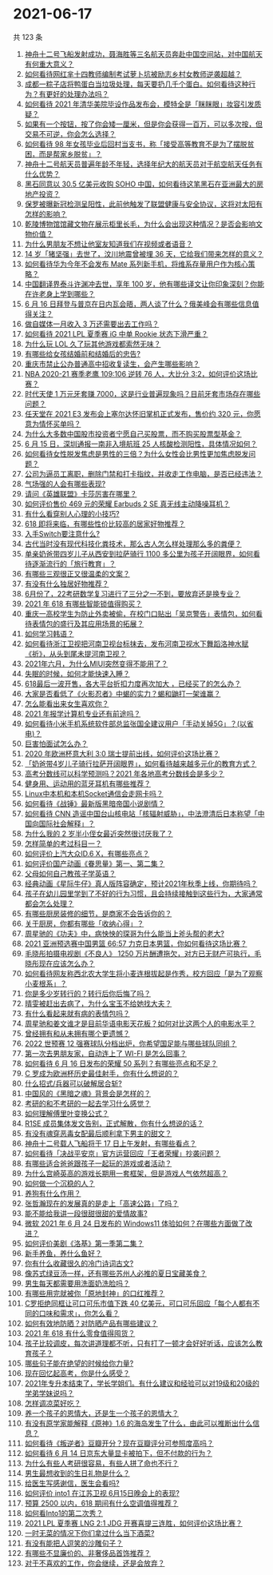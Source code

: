 # 2021-06-17

共 123 条

<!-- BEGIN -->
<!-- 最后更新时间 Thu Jun 17 2021 14:02:12 GMT+0800 (China Standard Time) -->

1. [神舟十二号飞船发射成功，聂海胜等三名航天员奔赴中国空间站，对中国航天有何重大意义？](https://www.zhihu.com/question/465393063)
2. [如何看待网红芈十四教师编制考试萝卜坑被励志乡村女教师逆袭超越？](https://www.zhihu.com/question/465163742)
3. [成都一粽子店将鸭蛋白当垃圾处理，每天要扔几千个蛋白。如何看待这种行为？有更好的处理办法吗？](https://www.zhihu.com/question/464471406)
4. [如何看待 2021
   年清华美院毕设作品发布会，模特全是「眯眯眼」妆容引发质疑？](https://www.zhihu.com/question/464319655)
5. [如果有一个按钮，按了你会矮一厘米，但是你会获得一百万，可以多次按，但交易不可逆，你会怎么选择？](https://www.zhihu.com/question/367519449)
6. [如何看待 98
   年女孩毕业后回村当支书，称「接受高等教育不是为了摆脱贫困，而是帮家乡脱贫」？](https://www.zhihu.com/question/465207940)
7. [神舟十二号航天员普遍年龄不年轻，选择年纪大的航天员对于航空航天任务有什么优势？](https://www.zhihu.com/question/465284337)
8. [黑石同意以 30.5 亿美元收购 SOHO
   中国，如何看待这笔黑石在亚洲最大的房地产投资？](https://www.zhihu.com/question/465393675)
9. [保罗被曝新冠检测呈阳性，此前他触发了联盟健康与安全协议，这将对太阳有怎样的影响？](https://www.zhihu.com/question/465408333)
10. [乾陵博物馆馆藏文物在展示柜里长毛，为什么会出现这种情况？是否会影响文物价值？](https://www.zhihu.com/question/465179682)
11. [为什么男朋友不想让他室友知道我们在视频或者语音？](https://www.zhihu.com/question/465047050)
12. [14 岁「猪坚强」去世了，汶川地震曾被埋 36
    天，它给我们带来怎样的意义？](https://www.zhihu.com/question/465481304)
13. [如何看待华为今年不会发布 Mate
    系列新手机，将维系存量用户作为核心策略？](https://www.zhihu.com/question/465383357)
14. [中国翻译界泰斗许渊冲去世，享年 100
    岁，他有哪些译文让你印象深刻？你能在许老身上学到哪些？](https://www.zhihu.com/question/465502478)
15. [6 月 16
    日拜登与普京在日内瓦会晤，两人谈了什么？俄美峰会有哪些信息值得关注？](https://www.zhihu.com/question/465409295)
16. [做自媒体一月收入 3 万还需要出去工作吗？](https://www.zhihu.com/question/457544338)
17. [如何看待 2021 LPL 夏季赛 iG 中单 Rookie
    状态下滑严重？](https://www.zhihu.com/question/465030839)
18. [为什么玩 LOL 久了玩其他游戏都索然无味？](https://www.zhihu.com/question/462644970)
19. [有哪些给女孩结婚前和结婚后的忠告?](https://www.zhihu.com/question/403004506)
20. [重庆市禁止公办普通高中招收复读生，会产生哪些影响？](https://www.zhihu.com/question/465388410)
21. [NBA 2020-21 赛季老鹰 109:106 逆转 76 人，大比分
    3:2，如何评价这场比赛？](https://www.zhihu.com/question/465463610)
22. [时代天使 1 万元牙套赚
    7000，这是行业普遍现象吗？目前牙套市场存在哪些问题？](https://www.zhihu.com/question/465348950)
23. [任天堂在 2021 E3 发布会上塞尔达怀旧掌机正式发布，售价约 320
    元，你愿意为情怀买单吗？](https://www.zhihu.com/question/465289380)
24. [为什么大多数中国股市投资者宁愿自己买股票，而不购买股票型基金？](https://www.zhihu.com/question/32166514)
25. [6 月 15 日，深圳通报一南非入境航班 25
    人核酸检测阳性，具体情况如何？](https://www.zhihu.com/question/465324619)
26. [如何看待女性脱发焦虑是男性的三倍？为什么女性会比男性更加焦虑脱发问题？](https://www.zhihu.com/question/465383951)
27. [公司为逼员工离职，删除门禁和打卡指纹，并收走工作电脑，是否已经违法？](https://www.zhihu.com/question/458446577)
28. [气场强的人会有哪些表现?](https://www.zhihu.com/question/25151940)
29. [请问《英雄联盟》卡莎厉害在哪里？](https://www.zhihu.com/question/464172547)
30. [如何评价售价 469 元的荣耀 Earbuds 2 SE
    真无线主动降噪耳机？](https://www.zhihu.com/question/465408645)
31. [有什么看穿别人心理的小技巧?](https://www.zhihu.com/question/349419279)
32. [618 即将来临，有哪些性价比较高的居家好物推荐？](https://www.zhihu.com/question/465415840)
33. [入手Switch要注意什么?](https://www.zhihu.com/question/316296166)
34. [古代当时没有现代科技化粪技术，那么古人怎么样处理那么多的粪便？](https://www.zhihu.com/question/464580573)
35. [单亲奶爸带四岁儿子从西安到拉萨骑行 1100
    多公里为孩子开阔眼界，如何看待逐渐流行的「旅行教育」？](https://www.zhihu.com/question/465096300)
36. [有哪些三观很正又很温柔的文案？](https://www.zhihu.com/question/458254625)
37. [有没有什么独居好物推荐？](https://www.zhihu.com/question/445534686)
38. [6月份了，22考研数学复习进行了三分之一不到，要放弃还是换专业？](https://www.zhihu.com/question/464449112)
39. [2021 年 618 有哪些智能锁值得购买？](https://www.zhihu.com/question/465401695)
40. [重庆一高校学生为防止外卖被偷，在校门口贴出「吴京警告」表情包，如何看待表情包的盛行及其应用场景的拓展？](https://www.zhihu.com/question/465131961)
41. [如何学习韩语？](https://www.zhihu.com/question/19830338)
42. [如何看待浙江卫视把河南卫视台标抹去，发布河南卫视水下舞蹈洛神水赋《祈》，从头到尾未提河南卫视？](https://www.zhihu.com/question/465063765)
43. [2021年六月，为什么MIUI突然变得不能用了？](https://www.zhihu.com/question/464439883)
44. [失眠的时候，如何才能快速入睡？](https://www.zhihu.com/question/269430375)
45. [618最后一波开售，各大平台折扣力度再次加大
    ，已经买了的怎么办？](https://www.zhihu.com/question/465206197)
46. [大家是否看低了《火影忍者》中蝎的实力？蝎和鼬打一架谁赢？](https://www.zhihu.com/question/464702791)
47. [怎么能看出来女生喜欢你？](https://www.zhihu.com/question/453143428)
48. [2021 年报学计算机专业还有前途吗？](https://www.zhihu.com/question/458339006)
49. [如何看待小米手机系统软件部总监张国全建议用户「手动关掉5G」？(以省电)？](https://www.zhihu.com/question/464463766)
50. [巨害怕面试怎么办？](https://www.zhihu.com/question/451100355)
51. [2020 年欧洲杯意大利 3:0
    瑞士提前出线，如何评价这场比赛？](https://www.zhihu.com/question/465457313)
52. [「奶爸带4岁儿子骑行拉萨开阔眼界」，如何看待越来越多元化的教育方式？](https://www.zhihu.com/question/465083425)
53. [高考分数线可以科学预测吗？2021 年各地高考分数线会是多少？](https://www.zhihu.com/question/463915101)
54. [健身用、运动用的蓝牙耳机有哪些推荐？](https://www.zhihu.com/question/43456110)
55. [Linux中本机和本机Socket通信会走网卡吗？](https://www.zhihu.com/question/43590414)
56. [如何看待《战锤》最新版黑暗帝国小说剧情？](https://www.zhihu.com/question/462535625)
57. [如何看待 CNN
    造谣中国台山核电站「核辐射威胁」，中法澄清后日本称望「中国向国际社会解释」？](https://www.zhihu.com/question/465318332)
58. [为什么我的 2 岁半小侄女最近突然很讨厌我了？](https://www.zhihu.com/question/464633812)
59. [怎样简单的考过科目一？](https://www.zhihu.com/question/295927949)
60. [如何评价上汽大众ID.6 X，有哪些亮点？](https://www.zhihu.com/question/465357096)
61. [如何评价国产动画《眷思量》第一、第二集？](https://www.zhihu.com/question/464935086)
62. [父母如何自己教孩子学英语？](https://www.zhihu.com/question/34012296)
63. [经典动画《星际牛仔》真人版阵容确定，预计2021年秋季上线，你期待吗？](https://www.zhihu.com/question/464080191)
64. [孩子在幼儿园里学到了不好的行为习惯，且会持续接触到这些行为，大家通常都会怎么处理？](https://www.zhihu.com/question/460615230)
65. [有哪些厨房装修的细节，是商家不会告诉你的？](https://www.zhihu.com/question/359436060)
66. [关于厨房，你都有哪些「收纳心得」？](https://www.zhihu.com/question/455509376)
67. [周星驰的《功夫》中，病怏怏的琛哥为什么能当上斧头帮的老大?](https://www.zhihu.com/question/460071485)
68. [2021 亚洲预选赛中国男篮 66:57
    力克日本男篮，你如何看待这场比赛？](https://www.zhihu.com/question/465335366)
69. [毛晓彤拍摄电视剧《不良人》 1250
    万片酬遭拖欠，对方已无财产可执行，毛晓彤现在应该怎么办？](https://www.zhihu.com/question/465208835)
70. [如何看待网友称西北农大学生将小麦连根拔起是作秀，校方回应「是为了观察小麦根系」？](https://www.zhihu.com/question/465265604)
71. [你是多少岁转行的？转行后你后悔了吗？](https://www.zhihu.com/question/420770266)
72. [晴雯被赶出去病了，为什么宝玉不给她找大夫？](https://www.zhihu.com/question/464950110)
73. [有什么看起来就有病的表情包吗？](https://www.zhihu.com/question/459596154)
74. [周星驰和姜文谁才是目前华语电影天花板？如何对比这两个人的电影水平？](https://www.zhihu.com/question/463799369)
75. [曾经拥有和从未拥有哪个更遗憾？](https://www.zhihu.com/question/463488790)
76. [2022 世预赛 12
    强赛球队分档出炉，你希望国足能与哪些球队同组？](https://www.zhihu.com/question/465258786)
77. [第一次去男朋友家，自动连上了 WI-FI 是怎么回事？](https://www.zhihu.com/question/464961722)
78. [如何看待 6 月 16 日发布的荣耀 50
    系列？有哪些亮点和不足？](https://www.zhihu.com/question/464503288)
79. [C 罗成为欧洲杯历史最佳射手，你有什么想说的？](https://www.zhihu.com/question/465254279)
80. [什么招式/兵器可以破解居合斩?](https://www.zhihu.com/question/459599241)
81. [中国风的《黑暗之魂》背景会是怎样的？](https://www.zhihu.com/question/294505979)
82. [考研的和不考研的一起去学习什么感觉？](https://www.zhihu.com/question/454852118)
83. [如何理解傅里叶变换公式？](https://www.zhihu.com/question/19714540)
84. [R1SE 成员集体发文告别，正式解散，你有什么想说的话？](https://www.zhihu.com/question/464906683)
85. [有没有魂穿恶毒女配最后顺利拿下男主的甜文？](https://www.zhihu.com/question/445174404)
86. [神舟十二号载人飞船将于 17 日上午发射，有哪些看点？](https://www.zhihu.com/question/465272474)
87. [如何看待「决战平安京」官方运营回应「王者荣耀」抄袭问题？](https://www.zhihu.com/question/465195776)
88. [有哪些适合爸爸跟孩子一起玩的游戏或者活动？](https://www.zhihu.com/question/60498981)
89. [为什么宫崎英高的游戏长期用一套框架，但是游戏人气依然超高？](https://www.zhihu.com/question/465104881)
90. [如何做一个沉稳的人？](https://www.zhihu.com/question/298243670)
91. [养狗有什么作用？](https://www.zhihu.com/question/455659791)
92. [张哲瀚现在的发展真的是走上「高速公路」了吗？](https://www.zhihu.com/question/464776992)
93. [能不能给我讲一段很甜很甜的爱情故事?](https://www.zhihu.com/question/357604104)
94. [微软 2021 年 6 月 24 日发布的 Windows11
    体验如何？在哪些方面做了改进？](https://www.zhihu.com/question/465279770)
95. [如何评价美剧《洛基》第一季第二集？](https://www.zhihu.com/question/465306226)
96. [新手养鱼，养什么鱼好？](https://www.zhihu.com/question/425639824)
97. [你有什么收藏很久的冷门诗词古文?](https://www.zhihu.com/question/446560681)
98. [像苏式绿豆汤一样，还有哪些苏州人必推的夏日宝藏美食？](https://www.zhihu.com/question/465122287)
99. [男生每天都需要用洗面奶洗脸吗？](https://www.zhihu.com/question/463918849)
100. [有哪些用完就被你「原地封神」的口红推荐？](https://www.zhihu.com/question/464075483)
101. [C罗拒绝同框让可口可乐市值下跌 40
     亿美元，可口可乐回应「每个人都有不同的口味和需求」，你怎么看？](https://www.zhihu.com/question/465292823)
102. [如何有效地防晒？对防晒产品有哪些建议？](https://www.zhihu.com/question/20141423)
103. [2021 年 618 有什么零食值得囤货？](https://www.zhihu.com/question/459223718)
104. [孩子比较调皮，每次讲道理都不听，只有打了一顿才会好好听话，应该怎么教育孩子？](https://www.zhihu.com/question/455635806)
105. [哪些句子能在绝望的时候给你力量?](https://www.zhihu.com/question/461255650)
106. [现在回忆起高考，你是什么感受？](https://www.zhihu.com/question/279826998)
107. [2021年专升本结束了，学长学姐们。有什么建议和经验可以对19级和20级的学弟学妹说吗？](https://www.zhihu.com/question/458630742)
108. [怎样调凉菜好吃？](https://www.zhihu.com/question/352465516)
109. [养一个孩子的恩情大，还是生一个孩子的恩情大？](https://www.zhihu.com/question/344589485)
110. [有没有原学家能解释《原神》1.6
     的海岛发生了什么，由此可以推断出什么信息？](https://www.zhihu.com/question/465176624)
111. [如何看待《叛逆者》豆瓣开分？现在豆瓣评分可参照度高吗？](https://www.zhihu.com/question/465131172)
112. [如何看待 6 月 14 日京东大量显卡被拍下，但不付款的行为？](https://www.zhihu.com/question/465139496)
113. [为什么有些人考研很容易，有些人拼了命也不行？](https://www.zhihu.com/question/464366430)
114. [男生最想收到的生日礼物是什么？](https://www.zhihu.com/question/20235357)
115. [给医生写感谢信，医生会看吗?](https://www.zhihu.com/question/461215612)
116. [如何评价 into1 在江苏卫视 6月15日晚会上的表现?](https://www.zhihu.com/question/465098736)
117. [预算 2500 以内，618 期间有什么空调值得推荐？](https://www.zhihu.com/question/458511177)
118. [如何看Into1的第二次秀？](https://www.zhihu.com/question/465218190)
119. [2021 LPL 夏季赛 LNG 2:1 JDG
     开赛喜提三连胜，如何评价这场比赛？](https://www.zhihu.com/question/465178025)
120. [一时无菜的情况下你们拿过什么当下酒菜?](https://www.zhihu.com/question/441373755)
121. [有没有能把人逗笑的沙雕句子？](https://www.zhihu.com/question/465106856)
122. [有哪些不显廉价的、非奢侈品首饰推荐？](https://www.zhihu.com/question/38580281)
123. [对于不喜欢的工作，你会继续，还是会放弃？](https://www.zhihu.com/question/463097088)

<!-- END -->
